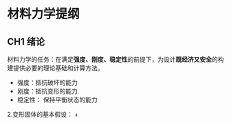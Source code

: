 # 材料力学提纲

## CH1 绪论
材料力学的任务：在满足**强度、刚度、稳定性**的前提下，为设计**既经济又安全**的构建提供必要的理论基础和计算方法。

+ 强度：抵抗破坏的能力
+ 刚度：抵抗变形的能力
+ 稳定性： 保持平衡状态的能力

2.变形固体的基本假设：
+  

